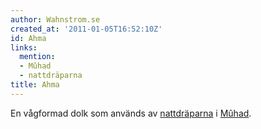 ```yaml
---
author: Wahnstrom.se
created_at: '2011-01-05T16:52:10Z'
id: Ahma
links:
  mention:
  - Mûhad
  - nattdräparna
title: Ahma
---
```


En vågformad dolk som används av [nattdräparna] i [Mûhad].

  [nattdräparna]: nattdräparna
  [Mûhad]: Mûhad